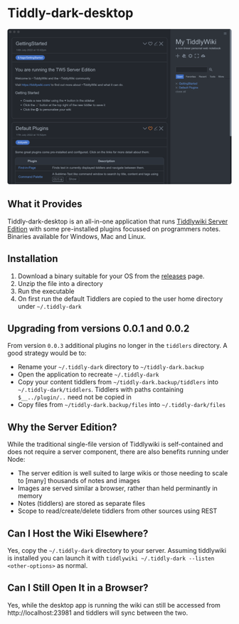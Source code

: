 # Tiddly-dark-desktop

![Screenshot](https://github.com/ahanniga/tiddly-dark-desktop/blob/main/resources/tiddly-dark-desktop-sshot.png?raw=true)

## What it Provides

Tiddly-dark-desktop is an all-in-one application that runs [Tiddlywiki Server Edition](https://tiddlywiki.com/#Installing%20TiddlyWiki%20on%20Node.js) with some pre-installed plugins focussed on programmers notes.
Binaries available for Windows, Mac and Linux.

## Installation

1. Download a binary suitable for your OS from the [releases](https://github.com/ahanniga/tiddly-dark-desktop/releases/) page.
2. Unzip the file into a directory
3. Run the executable
4. On first run the default Tiddlers are copied to the user home directory under `~/.tiddly-dark`

## Upgrading from versions 0.0.1 and 0.0.2

From version `0.0.3` additional plugins no longer in the `tiddlers` directory. A good strategy would be to:

- Rename your `~/.tiddly-dark` directory to `~/tiddly-dark.backup`
- Open the application to recreate `~/.tiddly-dark` 
- Copy your content tiddlers from `~/tiddly-dark.backup/tiddlers` into `~/.tiddly-dark/tiddlers`. Tiddlers with paths containing `$__../plugin/..` need not be copied in
- Copy files from `~/tiddly-dark.backup/files` into `~/.tiddly-dark/files`

## Why the Server Edition?

While the traditional single-file version of Tiddlywiki is self-contained and does not require a server component, there are also benefits running under Node:

- The server edition is well suited to large wikis or those needing to scale to [many] thousands of notes and images
- Images are served similar a browser, rather than held perminantly in memory
- Notes (tiddlers) are stored as separate files
- Scope to read/create/delete tiddlers from other sources using REST

## Can I Host the Wiki Elsewhere?

Yes, copy the `~/.tiddly-dark` directory to your server. Assuming tiddlywiki is installed you can launch it with `tiddlywiki ~/.tiddly-dark --listen <other-options>` as normal.

## Can I Still Open It in a Browser?
Yes, while the desktop app is running the wiki can still be accessed from http://localhost:23981 and tiddlers will sync between the two. 
